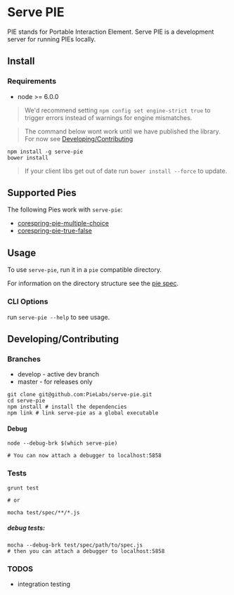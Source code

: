 # Serve PIE

PIE stands for Portable Interaction Element. Serve PIE is a  development server for running PIEs locally.

## Install

### Requirements

* node >= 6.0.0

> We'd recommend setting `npm config set engine-strict true` to trigger errors instead of warnings for engine mismatches.


> The command below wont work until we have published the library. For now see [Developing/Contributing](#/Developing/Contributing)
```
npm install -g serve-pie
bower install

```

> If your client libs get out of date run `bower install --force` to update.

## Supported Pies  

The following Pies work with `serve-pie`: 

* [corespring-pie-multiple-choice](https://github.com/PieElements/corespring-pie-multiple-choice)
* [corespring-pie-true-false](https://bitbucket.org/pieelements/corespring-pie-true-false)

## Usage

To use `serve-pie`, run it in a `pie` compatible directory.

For information on the directory structure see the [pie spec](http://github.com/PieLabs/pie).


### CLI Options

run `serve-pie --help` to see usage.


## Developing/Contributing


### Branches

* develop - active dev branch
* master - for releases only 

```
git clone git@github.com:PieLabs/serve-pie.git
cd serve-pie
npm install # install the dependencies
npm link # link serve-pie as a global executable

```

#### Debug

````
node --debug-brk $(which serve-pie)

# You can now attach a debugger to localhost:5858

````

### Tests

```
grunt test

# or 

mocha test/spec/**/*.js

```

##### debug tests: 

```
mocha --debug-brk test/spec/path/to/spec.js
# then you can attach a debugger to localhost:5858
```

### TODOS

* integration testing
